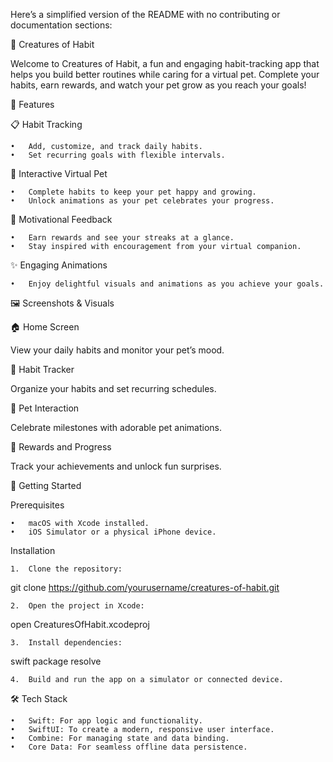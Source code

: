 Here’s a simplified version of the README with no contributing or documentation sections:

🐶 Creatures of Habit

Welcome to Creatures of Habit, a fun and engaging habit-tracking app that helps you build better routines while caring for a virtual pet. Complete your habits, earn rewards, and watch your pet grow as you reach your goals!

🌟 Features

📋 Habit Tracking

	•	Add, customize, and track daily habits.
	•	Set recurring goals with flexible intervals.

🐶 Interactive Virtual Pet

	•	Complete habits to keep your pet happy and growing.
	•	Unlock animations as your pet celebrates your progress.

🎯 Motivational Feedback

	•	Earn rewards and see your streaks at a glance.
	•	Stay inspired with encouragement from your virtual companion.

✨ Engaging Animations

	•	Enjoy delightful visuals and animations as you achieve your goals.

🖼️ Screenshots & Visuals

🏠 Home Screen

View your daily habits and monitor your pet’s mood.

📝 Habit Tracker

Organize your habits and set recurring schedules.

🐾 Pet Interaction

Celebrate milestones with adorable pet animations.

🎉 Rewards and Progress

Track your achievements and unlock fun surprises.

🚀 Getting Started

Prerequisites

	•	macOS with Xcode installed.
	•	iOS Simulator or a physical iPhone device.

Installation

	1.	Clone the repository:

git clone https://github.com/yourusername/creatures-of-habit.git


	2.	Open the project in Xcode:

open CreaturesOfHabit.xcodeproj


	3.	Install dependencies:

swift package resolve


	4.	Build and run the app on a simulator or connected device.

🛠️ Tech Stack

	•	Swift: For app logic and functionality.
	•	SwiftUI: To create a modern, responsive user interface.
	•	Combine: For managing state and data binding.
	•	Core Data: For seamless offline data persistence.

